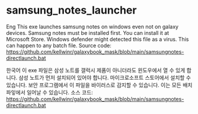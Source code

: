 # samsung_notes_launcher
Eng
This exe launches samsung notes on windows even not on galaxy devices. 
Samsung notes must be installed first. You can install it at Microsoft Store.
Windows defender might detected this file as a virus. This can happen to any batch file.
Source code: https://github.com/kellwinr/galaxybook_mask/blob/main/samsungnotes-directlaunch.bat

한국어
이 exe 파일은 삼성 노트를 갤럭시 제품이 아니더라도 윈도우에서 열 수 있게 합니다.
삼성 노트가 먼저 설치되어 있어야 합니다. 마이크로소프트 스토어에서 설치할 수 있습니다.
보안 프로그램에서 이 파일을 바이러스로 감지할 수 있습니다. 이는 모든 배치 파잏에서 일어날 수 있습니다.
소스 코드: https://github.com/kellwinr/galaxybook_mask/blob/main/samsungnotes-directlaunch.bat
